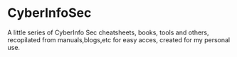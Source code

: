 # CyberInfoSec
A little series of CyberInfo Sec cheatsheets, books, tools and others, recopilated from manuals,blogs,etc for easy acces, created for my personal use.
